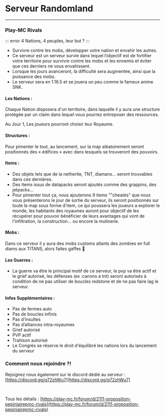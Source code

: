# Serveur Randomland

-----

### Play-MC Rivals

::: error 4 Nations, 4 peuples, leur but ?
:::

* Survivre contre les mobs, développer votre nation et envahir les autres.
* Ce serveur est un serveur survie dans lequel l’objectif est de fortifier votre territoire pour survivre contre les mobs et les ennemis et éviter que ces derniers ne vous envahissent.
* Lorsque les jours avanceront, la difficulté sera augmentée, ainsi que la puissance des mobs.
* Le serveur sera en 1.16.5 et se jouera un peu comme le fameux anime SNK.

#### Les Nations :

Chaque Nation disposera d'un territoire, dans laquelle il y aura une structure protégée par un claim dans lequel vous pourrez entreposer des ressources.

Au Jour 1, Les joueurs pourront choisir leur Royaume.

#### Structures :

Pour pimenter le tout, au lancement, sur la map aléatoirement seront positionnés des « édifices » avec dans lesquels se trouveront des pouvoirs.

#### Items :

* Des objets tels que de la netherite, TNT, diamans... seront trouvables dans ces dernières.
* Des items issus de datapacks seront ajoutés comme des grappins, des jetpacks…
* Pour pimenter tout ça, nous ajouterons 9 items ""cheatés" que nous vous présenterons le jour de sortie du serveur, ils seront positionnés sur toute la map sous forme d'item, ce qui poussera les joueurs a explorer le monde, les habitants des royaumes auront pour objectif de les récupérer pour pouvoir bénéficier de leurs avantages qui vont de l'infiltration, la construction... ou encore la mutinerie.

#### Mobs :

Dans ce serveur il y aura des mobs customs allants des zombies en full diams aux TITANS, alors faites gaffes 🙂

#### Les Guerres :

* La guerre va être le principal motif de ce serveur, le pvp va être actif et le grief autorisé, les défenses (ex :canons a tnt) seront autorisés à condition de ne pas utiliser de boucles redstone et de ne pas faire lag le serveur.

#### Infos Supplémentaires :

* Pas de fermes auto
* Pas de boucles infinis
* Pas d’insultes
* Pas d’alliances intra-royaumes
* Grief autorisé
* PVP actif
* Trahison autorisé
* Le Congrès se réserve le droit d'équilibré les nations lors du lancement du serveur

### Comment nous rejoindre ?!

Rejoignez nous également sur le discord dédié au serveur : [https://discord.gg/q72zhWu7](https://discord.gg/q72zhWu7)

<br/>

Tous les détails : [https://play-mc.fr/forum/d/2111-proposition-pepiniairepmc-rivals](https://play-mc.fr/forum/d/2111-proposition-pepiniairepmc-rivals)
